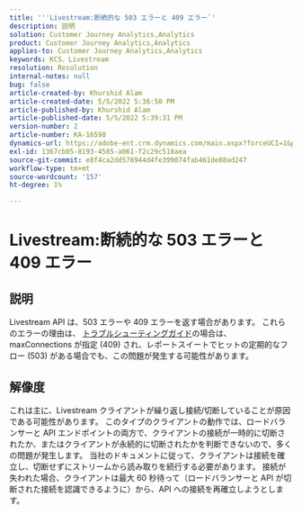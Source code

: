 ```yaml
---
title: '''Livestream:断続的な 503 エラーと 409 エラー`'
description: 説明
solution: Customer Journey Analytics,Analytics
product: Customer Journey Analytics,Analytics
applies-to: Customer Journey Analytics,Analytics
keywords: KCS、Livestream
resolution: Resolution
internal-notes: null
bug: false
article-created-by: Khurshid Alam
article-created-date: 5/5/2022 5:36:50 PM
article-published-by: Khurshid Alam
article-published-date: 5/5/2022 5:39:31 PM
version-number: 2
article-number: KA-16598
dynamics-url: https://adobe-ent.crm.dynamics.com/main.aspx?forceUCI=1&pagetype=entityrecord&etn=knowledgearticle&id=f02af4ec-99cc-ec11-a7b5-6045bd00dbbc
exl-id: 1367cb05-8193-4585-a061-f2c29c518aea
source-git-commit: e8f4ca2dd578944d4fe399074fab461de88ad247
workflow-type: tm+mt
source-wordcount: '157'
ht-degree: 1%

---
```


# Livestream:断続的な 503 エラーと 409 エラー

## 説明


Livestream API は、503 エラーや 409 エラーを返す場合があります。 これらのエラーの理由は、 [トラブルシューティングガイド](https://github.com/AdobeDocs/analytics-1.4-apis/blob/master/docs/live-stream-api/troubleshooting.md)の場合は、maxConnections が指定 (409) され、レポートスイートでヒットの定期的なフロー (503) がある場合でも、この問題が発生する可能性があります。


## 解像度


これは主に、Livestream クライアントが繰り返し接続/切断していることが原因である可能性があります。 このタイプのクライアントの動作では、ロードバランサーと API エンドポイントの両方で、クライアントの接続が一時的に切断されたか、またはクライアントが永続的に切断されたかを判断できないので、多くの問題が発生します。 当社のドキュメントに従って、クライアントは接続を確立し、切断せずにストリームから読み取りを続行する必要があります。 接続が失われた場合、クライアントは最大 60 秒待って（ロードバランサーと API が切断された接続を認識できるように）から、API への接続を再確立しようとします。
